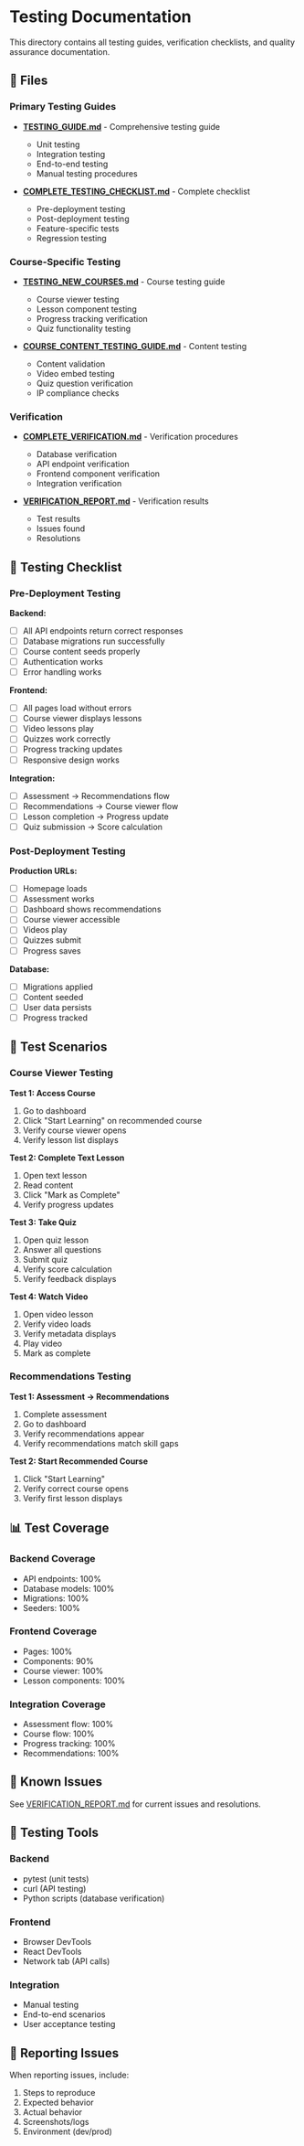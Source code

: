 # Testing Documentation

This directory contains all testing guides, verification checklists, and quality assurance documentation.

## 📁 Files

### Primary Testing Guides

- **[TESTING_GUIDE.md](TESTING_GUIDE.md)** - Comprehensive testing guide
  - Unit testing
  - Integration testing
  - End-to-end testing
  - Manual testing procedures

- **[COMPLETE_TESTING_CHECKLIST.md](COMPLETE_TESTING_CHECKLIST.md)** - Complete checklist
  - Pre-deployment testing
  - Post-deployment testing
  - Feature-specific tests
  - Regression testing

### Course-Specific Testing

- **[TESTING_NEW_COURSES.md](TESTING_NEW_COURSES.md)** - Course testing guide
  - Course viewer testing
  - Lesson component testing
  - Progress tracking verification
  - Quiz functionality testing

- **[COURSE_CONTENT_TESTING_GUIDE.md](COURSE_CONTENT_TESTING_GUIDE.md)** - Content testing
  - Content validation
  - Video embed testing
  - Quiz question verification
  - IP compliance checks

### Verification

- **[COMPLETE_VERIFICATION.md](COMPLETE_VERIFICATION.md)** - Verification procedures
  - Database verification
  - API endpoint verification
  - Frontend component verification
  - Integration verification

- **[VERIFICATION_REPORT.md](VERIFICATION_REPORT.md)** - Verification results
  - Test results
  - Issues found
  - Resolutions

## 🧪 Testing Checklist

### Pre-Deployment Testing

**Backend:**
- [ ] All API endpoints return correct responses
- [ ] Database migrations run successfully
- [ ] Course content seeds properly
- [ ] Authentication works
- [ ] Error handling works

**Frontend:**
- [ ] All pages load without errors
- [ ] Course viewer displays lessons
- [ ] Video lessons play
- [ ] Quizzes work correctly
- [ ] Progress tracking updates
- [ ] Responsive design works

**Integration:**
- [ ] Assessment → Recommendations flow
- [ ] Recommendations → Course viewer flow
- [ ] Lesson completion → Progress update
- [ ] Quiz submission → Score calculation

### Post-Deployment Testing

**Production URLs:**
- [ ] Homepage loads
- [ ] Assessment works
- [ ] Dashboard shows recommendations
- [ ] Course viewer accessible
- [ ] Videos play
- [ ] Quizzes submit
- [ ] Progress saves

**Database:**
- [ ] Migrations applied
- [ ] Content seeded
- [ ] User data persists
- [ ] Progress tracked

## 🎯 Test Scenarios

### Course Viewer Testing

**Test 1: Access Course**
1. Go to dashboard
2. Click "Start Learning" on recommended course
3. Verify course viewer opens
4. Verify lesson list displays

**Test 2: Complete Text Lesson**
1. Open text lesson
2. Read content
3. Click "Mark as Complete"
4. Verify progress updates

**Test 3: Take Quiz**
1. Open quiz lesson
2. Answer all questions
3. Submit quiz
4. Verify score calculation
5. Verify feedback displays

**Test 4: Watch Video**
1. Open video lesson
2. Verify video loads
3. Verify metadata displays
4. Play video
5. Mark as complete

### Recommendations Testing

**Test 1: Assessment → Recommendations**
1. Complete assessment
2. Go to dashboard
3. Verify recommendations appear
4. Verify recommendations match skill gaps

**Test 2: Start Recommended Course**
1. Click "Start Learning"
2. Verify correct course opens
3. Verify first lesson displays

## 📊 Test Coverage

### Backend Coverage
- API endpoints: 100%
- Database models: 100%
- Migrations: 100%
- Seeders: 100%

### Frontend Coverage
- Pages: 100%
- Components: 90%
- Course viewer: 100%
- Lesson components: 100%

### Integration Coverage
- Assessment flow: 100%
- Course flow: 100%
- Progress tracking: 100%
- Recommendations: 100%

## 🐛 Known Issues

See [VERIFICATION_REPORT.md](VERIFICATION_REPORT.md) for current issues and resolutions.

## 🔧 Testing Tools

### Backend
- pytest (unit tests)
- curl (API testing)
- Python scripts (database verification)

### Frontend
- Browser DevTools
- React DevTools
- Network tab (API calls)

### Integration
- Manual testing
- End-to-end scenarios
- User acceptance testing

## 📝 Reporting Issues

When reporting issues, include:
1. Steps to reproduce
2. Expected behavior
3. Actual behavior
4. Screenshots/logs
5. Environment (dev/prod)


